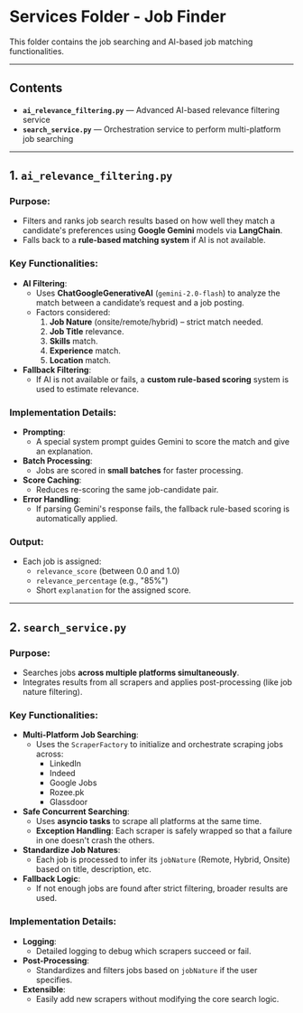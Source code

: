 # Services Folder - Job Finder

This folder contains the job searching and AI-based job matching functionalities.

---

## Contents

- **`ai_relevance_filtering.py`** — Advanced AI-based relevance filtering service
- **`search_service.py`** — Orchestration service to perform multi-platform job searching

---

## 1. `ai_relevance_filtering.py`
### Purpose:
- Filters and ranks job search results based on how well they match a candidate's preferences using **Google Gemini** models via **LangChain**.
- Falls back to a **rule-based matching system** if AI is not available.

### Key Functionalities:
- **AI Filtering**:
  - Uses **ChatGoogleGenerativeAI** (`gemini-2.0-flash`) to analyze the match between a candidate’s request and a job posting.
  - Factors considered:
    1. **Job Nature** (onsite/remote/hybrid) – strict match needed.
    2. **Job Title** relevance.
    3. **Skills** match.
    4. **Experience** match.
    5. **Location** match.
- **Fallback Filtering**:
  - If AI is not available or fails, a **custom rule-based scoring** system is used to estimate relevance.

### Implementation Details:
- **Prompting**: 
  - A special system prompt guides Gemini to score the match and give an explanation.
- **Batch Processing**:
  - Jobs are scored in **small batches** for faster processing.
- **Score Caching**:
  - Reduces re-scoring the same job-candidate pair.
- **Error Handling**:
  - If parsing Gemini's response fails, the fallback rule-based scoring is automatically applied.

### Output:
- Each job is assigned:
  - `relevance_score` (between 0.0 and 1.0)
  - `relevance_percentage` (e.g., "85%")
  - Short `explanation` for the assigned score.

---

## 2. `search_service.py`
### Purpose:
- Searches jobs **across multiple platforms simultaneously**.
- Integrates results from all scrapers and applies post-processing (like job nature filtering).

### Key Functionalities:
- **Multi-Platform Job Searching**:
  - Uses the `ScraperFactory` to initialize and orchestrate scraping jobs across:
    - LinkedIn
    - Indeed
    - Google Jobs
    - Rozee.pk
    - Glassdoor
- **Safe Concurrent Searching**:
  - Uses **asyncio tasks** to scrape all platforms at the same time.
  - **Exception Handling**: Each scraper is safely wrapped so that a failure in one doesn't crash the others.
- **Standardize Job Natures**:
  - Each job is processed to infer its `jobNature` (Remote, Hybrid, Onsite) based on title, description, etc.
- **Fallback Logic**:
  - If not enough jobs are found after strict filtering, broader results are used.

### Implementation Details:
- **Logging**:
  - Detailed logging to debug which scrapers succeed or fail.
- **Post-Processing**:
  - Standardizes and filters jobs based on `jobNature` if the user specifies.
- **Extensible**:
  - Easily add new scrapers without modifying the core search logic.

